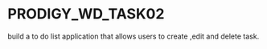 # PRODIGY_WD_TASK02
build a to do list application that allows users to create ,edit and delete task.
